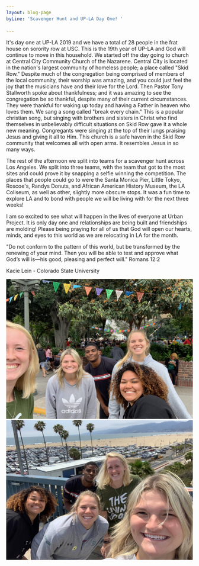 ```yaml
---
layout: blog-page
byLine: 'Scavenger Hunt and UP-LA Day One! '

---
```

It's day one at UP-LA 2019 and we have a total of 28 people in the frat house on sorority row at USC. This is the 19th year of UP-LA and God will continue to move in this household. We started off the day going to church at Central City Community Church of the Nazarene. Central City is located in the nation's largest community of homeless people; a place called "Skid Row." Despite much of the congregation being comprised of members of the local community, their worship was amazing, and you could just feel the joy that the musicians have and their love for the Lord. Then Pastor Tony Stallworth spoke about thankfulness; and it was amazing to see the congregation be so thankful, despite many of their current circumstances. They were thankful for waking up today and having a Father in heaven who loves them. We sang a song called "break every chain." This is a popular christian song, but singing with brothers and sisters in Christ who find themselves in unbelievably difficult situations on Skid Row gave it a whole new meaning. Congregants were singing at the top of their lungs praising Jesus and giving it all to Him. This church is a safe haven in the Skid Row community that welcomes all with open arms. It resembles Jesus in so many ways.

The rest of the afternoon we split into teams for a scavenger hunt across Los Angeles. We split into three teams, with the team that got to the most sites and could prove it by snapping a selfie winning the competition. The places that people could go to were the Santa Monica Pier, Little Tokyo, Roscoe's, Randys Donuts, and African American History Museum, the LA Coliseum, as well as other, slightly more obscure stops. It was a fun time to explore LA and to bond with people we will be living with for the next three weeks!

I am so excited to see what will happen in the lives of everyone at Urban Project. It is only day one and relationships are being built and friendships are molding! Please being praying for all of us that God will open our hearts, minds, and eyes to this world as we are relocating in LA for the month.

"Do not conform to the pattern of this world, but be transformed by the renewing of your mind. Then you will be able to test and approve what God’s will is—his good, pleasing and perfect will." Romans 12:2

Kacie Lein - Colorado State University

![](/uploads/2019/06/03/IMG_2464.jpeg)![](/uploads/2019/06/03/IMG_2458.jpeg)